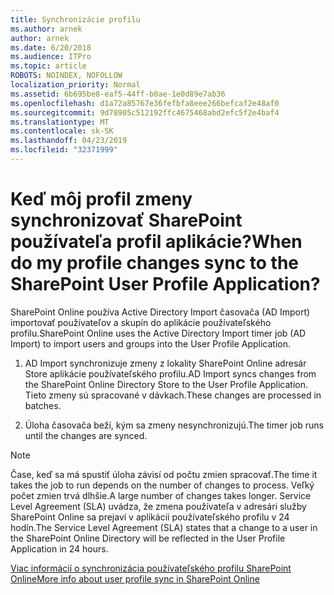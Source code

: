 ```yaml
---
title: Synchronizácie profilu
ms.author: arnek
author: arnek
ms.date: 6/20/2018
ms.audience: ITPro
ms.topic: article
ROBOTS: NOINDEX, NOFOLLOW
localization_priority: Normal
ms.assetid: 6b695be8-eaf5-44ff-b0ae-1e0d89e7ab36
ms.openlocfilehash: d1a72a85767e36fefbfa8eee266befcaf2e48af0
ms.sourcegitcommit: 9d78905c512192ffc4675468abd2efc5f2e4baf4
ms.translationtype: MT
ms.contentlocale: sk-SK
ms.lasthandoff: 04/23/2019
ms.locfileid: "32371999"
---
```

# <a name="when-do-my-profile-changes-sync-to-the-sharepoint-user-profile-application"></a><span data-ttu-id="3511b-102">Keď môj profil zmeny synchronizovať SharePoint používateľa profil aplikácie?</span><span class="sxs-lookup"><span data-stu-id="3511b-102">When do my profile changes sync to the SharePoint User Profile Application?</span></span>

<span data-ttu-id="3511b-103">SharePoint Online používa Active Directory Import časovača (AD Import) importovať používateľov a skupín do aplikácie používateľského profilu.</span><span class="sxs-lookup"><span data-stu-id="3511b-103">SharePoint Online uses the Active Directory Import timer job (AD Import) to import users and groups into the User Profile Application.</span></span> 
  
1. <span data-ttu-id="3511b-104">AD Import synchronizuje zmeny z lokality SharePoint Online adresár Store aplikácie používateľského profilu.</span><span class="sxs-lookup"><span data-stu-id="3511b-104">AD Import syncs changes from the SharePoint Online Directory Store to the User Profile Application.</span></span> <span data-ttu-id="3511b-105">Tieto zmeny sú spracované v dávkach.</span><span class="sxs-lookup"><span data-stu-id="3511b-105">These changes are processed in batches.</span></span>
    
2. <span data-ttu-id="3511b-106">Úloha časovača beží, kým sa zmeny nesynchronizujú.</span><span class="sxs-lookup"><span data-stu-id="3511b-106">The timer job runs until the changes are synced.</span></span>
    
> [!NOTE]
> <span data-ttu-id="3511b-107">Čase, keď sa má spustiť úloha závisí od počtu zmien spracovať.</span><span class="sxs-lookup"><span data-stu-id="3511b-107">The time it takes the job to run depends on the number of changes to process.</span></span> <span data-ttu-id="3511b-108">Veľký počet zmien trvá dlhšie.</span><span class="sxs-lookup"><span data-stu-id="3511b-108">A large number of changes takes longer.</span></span> <span data-ttu-id="3511b-109">Service Level Agreement (SLA) uvádza, že zmena používateľa v adresári služby SharePoint Online sa prejaví v aplikácii používateľského profilu v 24 hodín.</span><span class="sxs-lookup"><span data-stu-id="3511b-109">The Service Level Agreement (SLA) states that a change to a user in the SharePoint Online Directory will be reflected in the User Profile Application in 24 hours.</span></span> 
  
[<span data-ttu-id="3511b-110">Viac informácií o synchronizácia používateľského profilu SharePoint Online</span><span class="sxs-lookup"><span data-stu-id="3511b-110">More info about user profile sync in SharePoint Online</span></span>](https://go.microsoft.com/fwlink/?linkid=875671)
  

